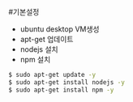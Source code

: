 #기본설정

- ubuntu desktop VM생성
- apt-get 업데이트
- nodejs 설치
- npm 설치

```bash
$ sudo apt-get update -y
$ sudo apt-get install nodejs -y
$ sudo apt-get install npm -y
```

